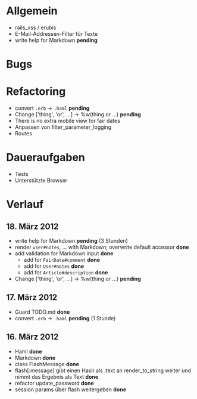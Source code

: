 Allgemein
=========

* rails_xss / erubis
* E-Mail-Addressen-Filter für Texte
* write help for Markdown **pending**


Bugs
====


Refactoring
===========

* convert `.erb` → `.haml` **pending**
* Change ['thing', 'or', ...] → %w(thing or ...) **pending**
* There is no extra mobile view for fair dates
* Anpassen von filter_parameter_logging
* Routes


Daueraufgaben
=============

* Tests
* Unterstützte Browser

Verlauf
=======

18\. März 2012
--------------
* write help for Markdown **pending** (3 Stunden)
* render `user#notes`, … with Markdown; overwrite default accessor **done**
* add validation for Markdown input **done**
  * add for `FairDate#comment` **done**
  * add for `User#notes` **done**
  * add for `Article#description` **done**
* Change ['thing', 'or', ...] → %w(thing or ...) **pending**

17\. März 2012
--------------
* Guard TODO.md **done**
* convert `.erb` → `.haml` **pending** (1 Stunde)

16\. März 2012
-------------
* Haml **done**
* Markdown **done**
* class FlashMessage **done**
* flash[:message] gibt einen Hash als :text an render_to_string weiter und nimmt das Ergebnis als Text **done**
* refactor update_password **done**
* session params über flash weitergeben **done**
